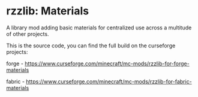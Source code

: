 # rzzlib: Materials

A library mod adding basic materials for centralized use across a multitude of other projects.

This is the source code, you can find the full build on the curseforge projects:

forge - https://www.curseforge.com/minecraft/mc-mods/rzzlib-for-forge-materials

fabric - https://www.curseforge.com/minecraft/mc-mods/rzzlib-for-fabric-materials
